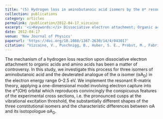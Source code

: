 ```yaml
---
title: "(5) Hydrogen loss in aminobutanoic acid isomers by the σ* resonance formed in electron capture"
collection: publications
category: articles
permalink: /publication/2012-04-17_vizcaino
excerpt: '<i>Keywords:</i> Dissociative electron attachment; Organic acids; Amino acids'
date: 2012-04-17
venue: 'New Journal of Physics'
paperurl: 'https://doi.org/10.1088/1367-2630/14/4/043017'
citation: "Vizcaino, V., Puschnigg, B., Huber, S. E., Probst, M., Fabrikant, I. I., Gallup, G. A., Illenberger, E., Scheier, P., & Denifl, S. (2012). Hydrogen loss in aminobutanoic acid isomers by the σ* resonance formed in electron capture. <i>New Journal of Physics, 14</i>, 043017."
---
```


The mechanism of a hydrogen loss reaction upon dissociative electron attachment to organic acids and amino acids has been a matter of controversy. In this study, we investigate this process for three isomers of aminobutanoic acid and the deuterated analogue of the α isomer (αA<sub>D</sub>) in the electron energy range 0–2.5 eV. We implement the resonant R-matrix theory, applying a one-dimensional model involving electron capture into the σ*(OH) orbital which reproduces convincingly the conspicuous features of the experimental cross sections, i.e. the pronounced cusps at the vibrational excitation threshold, the substantially different shapes of the three constitutional isomers and the characteristic differences between αA and its isotopologue αA<sub>D</sub>.